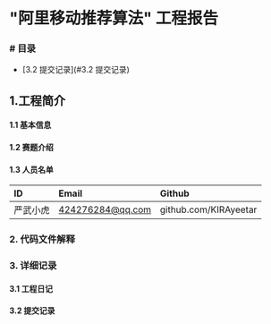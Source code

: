 # "阿里移动推荐算法" 工程报告

### # 目录

- [3.2 提交记录](#3.2 提交记录)



## 1.工程简介

#### 1.1 基本信息

#### 1.2 赛题介绍

#### 1.3 人员名单

| ID       | Email            | Github                |
| :------- | :--------------- | :-------------------- |
| 严武小虎 | 424276284@qq.com | github.com/KIRAyeetar |

### 2. 代码文件解释

### 3. 详细记录

#### 3.1 工程日记

#### 3.2 提交记录
